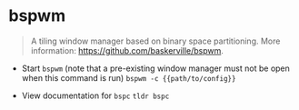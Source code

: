 # bspwm
> A tiling window manager based on binary space partitioning.
> More information: <https://github.com/baskerville/bspwm>.

- Start `bspwm` (note that a pre-existing window manager must not be open when this command is run)
`bspwm -c {{path/to/config}}`

- View documentation for `bspc`
`tldr bspc`
